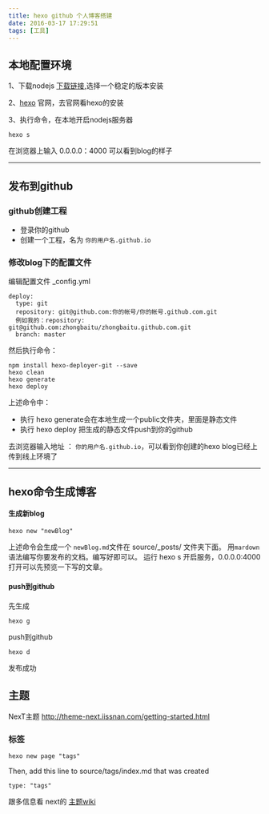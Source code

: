 ```yaml
---
title: hexo github 个人博客搭建
date: 2016-03-17 17:29:51
tags: [工具]
---
```


## 本地配置环境
 1、下载nodejs [下载链接](https://nodejs.org/en/),选择一个稳定的版本安装
 
 2、[hexo](https://hexo.io/) 官网，去官网看hexo的安装
 
 3、执行命令，在本地开启nodejs服务器
 
 ```
 hexo s
 ```
在浏览器上输入 0.0.0.0：4000 可以看到blog的样子

---
## 发布到github
### github创建工程
* 登录你的github
* 创建一个工程，名为 `你的用户名.github.io`


### 修改blog下的配置文件
编辑配置文件 _config.yml

```
deploy:
  type: git
  repository: git@github.com:你的帐号/你的帐号.github.com.git
  例如我的：repository: git@github.com:zhongbaitu/zhongbaitu.github.com.git
  branch: master
```
然后执行命令：

```
npm install hexo-deployer-git --save
hexo clean
hexo generate
hexo deploy
```
上述命令中：

* 执行 hexo generate会在本地生成一个public文件夹，里面是静态文件
* 执行 hexo deploy 把生成的静态文件push到你的github

去浏览器输入地址  ：  `你的用户名.github.io`，可以看到你创建的hexo blog已经上传到线上环境了

 ---
## hexo命令生成博客
#### 生成新blog

```
hexo new "newBlog"
```
上述命令会生成一个 `newBlog.md`文件在 source/_posts/ 文件夹下面。 用`mardown`语法编写你要发布的文档。编写好即可以。  运行 hexo s 开启服务，0.0.0.0:4000 打开可以先预览一下写的文章。

#### push到github
先生成

```
hexo g
```

push到github

```
hexo d
```

发布成功


## 主题
NexT主题 <http://theme-next.iissnan.com/getting-started.html>

### 标签
```
hexo new page "tags"
```

Then, add this line to source/tags/index.md that was created

```
type: "tags"
```


跟多信息看 next的 [主题wiki](https://github.com/iissnan/hexo-theme-next/wiki/)



